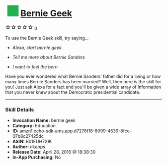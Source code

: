 # &nbsp;<img src="skill_icon" alt="Bernie Geek icon" width="36"> [Bernie Geek](http://alexa.amazon.com/#skills/amzn1.echo-sdk-ams.app.d7278f18-8099-4539-8fce-07b8c27425dc)
![0 stars](../../images/ic_star_border_black_18dp_1x.png)![0 stars](../../images/ic_star_border_black_18dp_1x.png)![0 stars](../../images/ic_star_border_black_18dp_1x.png)![0 stars](../../images/ic_star_border_black_18dp_1x.png)![0 stars](../../images/ic_star_border_black_18dp_1x.png) 0

To use the Bernie Geek skill, try saying...

* *Alexa, start bernie geek*

* *Tell me more about Bernie Sanders*

* *I want to feel the bern*

Have you ever wondered what Bernie Sanders' father did for a living or how many times Bernie Sanders has been married?  Well, then here is the skill for you! Just ask Alexa for a fact and you'll be given a wide array of information that you never knew about the Democratic presidential candidate.

***

### Skill Details

* **Invocation Name:** bernie geek
* **Category:** Education
* **ID:** amzn1.echo-sdk-ams.app.d7278f18-8099-4539-8fce-07b8c27425dc
* **ASIN:** B01EUH7XIK
* **Author:** dkapps
* **Release Date:** April 28, 2016 @ 18:38:30
* **In-App Purchasing:** No
